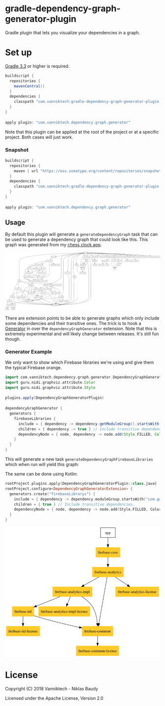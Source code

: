 # gradle-dependency-graph-generator-plugin

Gradle plugin that lets you visualize your dependencies in a graph.

# Set up

[Gradle 3.3](https://docs.gradle.org/3.3/release-notes.html) or higher is required.

```gradle
buildscript {
  repositories {
    mavenCentral()
  }
  dependencies {
    classpath "com.vanniktech:gradle-dependency-graph-generator-plugin:0.7.0"
  }
}

apply plugin: "com.vanniktech.dependency.graph.generator"
```

Note that this plugin can be applied at the root of the project or at a specific project. Both cases will just work.

### Snapshot

```gradle
buildscript {
  repositories {
    maven { url "https://oss.sonatype.org/content/repositories/snapshots" }
  }
  dependencies {
    classpath "com.vanniktech:gradle-dependency-graph-generator-plugin:0.7.0-SNAPSHOT"
  }
}

apply plugin: "com.vanniktech.dependency.graph.generator"
```

## Usage

By default this plugin will generate a `generateDependencyGraph` task that can be used to generate a dependency graph that could look like this. This graph was generated from my [chess clock app](https://play.google.com/store/apps/details?id=com.vanniktech.chessclock).

![Example graph.](example.png)

There are extension points to be able to generate graphs which only include some dependencies and their transitive ones. The trick is to hook a [Generator](./src/main/kotlin/com/vanniktech/dependency/graph/generator/DependencyGraphGeneratorExtension.kt) in over the `dependencyGraphGenerator` extension. Note that this is extremely experimental and will likely change between releases. It's still fun though.

### Generator Example

We only want to show which Firebase libraries we're using and give them the typical Firebase orange.

```groovy
import com.vanniktech.dependency.graph.generator.DependencyGraphGeneratorPlugin
import guru.nidi.graphviz.attribute.Color
import guru.nidi.graphviz.attribute.Style

plugins.apply(DependencyGraphGeneratorPlugin)

dependencyGraphGenerator {
  generators {
    firebaseLibraries {
      include = { dependency -> dependency.getModuleGroup().startsWith("com.google.firebase") } // Only want Firebase.
      children = { dependency -> true } // Include transitive dependencies.
      dependencyNode = { node, dependency -> node.add(Style.FILLED, Color.rgb("#ffcb2b")) } // Give them some color.
    }
  }
}
```

This will generate a new task `generateDependencyGraphFirebaseLibraries` which when run will yield this graph:

The same can be done using Kotlin:

```kotlin
rootProject.plugins.apply(DependencyGraphGeneratorPlugin::class.java)
rootProject.configure<DependencyGraphGeneratorExtension> {
  generators.create("firebaseLibrarys") {
    include = { dependency -> dependency.moduleGroup.startsWith("com.google.firebase") }
    children = { true } // Include transitive dependencies.
    dependencyNode = { node, dependency -> node.add(Style.FILLED, Color.rgb("#ffcb2b")) } // Give them some color.
  }
}
```

![Example Firebase graph.](example-firebase.png)


# License

Copyright (C) 2018 Vanniktech - Niklas Baudy

Licensed under the Apache License, Version 2.0
